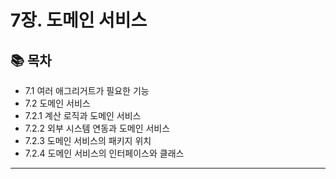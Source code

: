 # 7장. 도메인 서비스

## 📚 목차
- 7.1 여러 애그리거트가 필요한 기능
- 7.2 도메인 서비스
- 7.2.1 계산 로직과 도메인 서비스
- 7.2.2 외부 시스템 연동과 도메인 서비스
- 7.2.3 도메인 서비스의 패키지 위치
- 7.2.4 도메인 서비스의 인터페이스와 클래스

---
